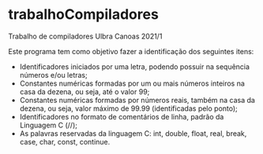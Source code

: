 # trabalhoCompiladores
Trabalho de compiladores Ulbra Canoas 2021/1

Este programa tem como objetivo fazer a identificação dos seguintes itens:
- Identificadores iniciados por uma letra, podendo possuir na sequência números e/ou letras;
- Constantes numéricas formadas por um ou mais números inteiros na casa da dezena, ou seja, até o valor 99;
- Constantes numéricas formadas por números reais, também na casa da dezena, ou seja, valor máximo de 99.99 (identificadas pelo ponto);
- Identificadores no formato de comentários de linha, padrão da Linguagem C (//);
- As palavras reservadas da linguagem C: int, double, float, real, break, case, char, const, continue.

